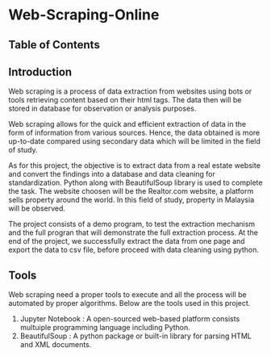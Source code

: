 # Web-Scraping-Online

## Table of Contents

## Introduction
Web scraping is a process of data extraction from websites using bots or tools retrieving content based on their html tags. The data then will be stored in database for observation or analysis purposes.

Web scraping allows for the quick and efficient extraction of data in the form of information from various sources. Hence, the data obtained is more up-to-date compared using secondary data which will be limited in the field of study.

As for this project, the objective is to extract data from a real estate website and convert the findings into a database and data cleaning for standardization. Python along with BeautifulSoup library is used to complete the task. The website choosen will be the Realtor.com website, a platform sells property around the world. In this field of study, property in Malaysia will be observed.

The project consists of a demo program, to test the extraction mechanism and the full progran that will demonstrate the full extraction process. At the end of the project, we successfully extract the data from one page and export the data to csv file, before proceed with data cleaning using python.

## Tools
Web scraping need a proper tools to execute and all the process will be automated by proper algorithms. Below are the tools used in this project.  

1. Jupyter Notebook : A open-sourced web-based platform consists multuiple programming language including Python.
2. BeautifulSoup : A python package or built-in library for parsing HTML and XML documents. 
